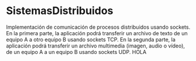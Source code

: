 # SistemasDistribuidos
Implementación de comunicación de procesos distribuidos usando sockets. En la primera parte, la aplicación podrá transferir un archivo de texto de un equipo A a otro equipo B usando sockets TCP. En la segunda parte, la aplicación podrá transferir un archivo multimedia (imagen, audio o vídeo), de un equipo A a un equipo B usando sockets UDP. HOLA
